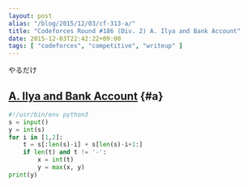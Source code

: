 ```yaml
---
layout: post
alias: "/blog/2015/12/03/cf-313-a/"
title: "Codeforces Round #186 (Div. 2) A. Ilya and Bank Account"
date: 2015-12-03T22:42:22+09:00
tags: [ "codeforces", "competitive", "writeup" ]
---
```


やるだけ

## [A. Ilya and Bank Account](http://codeforces.com/contest/313/problem/A) {#a}

``` python
#!/usr/bin/env python3
s = input()
y = int(s)
for i in [1,2]:
    t = s[:len(s)-i] + s[len(s)-i+1:]
    if len(t) and t != '-':
        x = int(t)
        y = max(x, y)
print(y)
```
